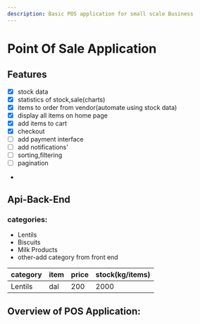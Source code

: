 ```yaml
---
description: Basic POS application for small scale Business
---
```


# Point Of Sale Application

## Features

* [x] stock data
* [x] statistics of stock,sale\(charts\)
* [x] items to order from vendor\(automate using stock data\)
* [x] display all items on home page
* [x] add items to cart
* [x] checkout
* [ ] add payment interface
* [ ] add notifications'
* [ ] sorting,filtering
* [ ] pagination
*



## Api-Back-End

### categories:

* Lentils
* Biscuits
* Milk Products
* other-add category from front end

| category | item | price | stock\(kg/items\) |
| :--- | :--- | :--- | :--- |
| Lentils | dal | 200 | 2000 |

## Overview of POS Application:

  

